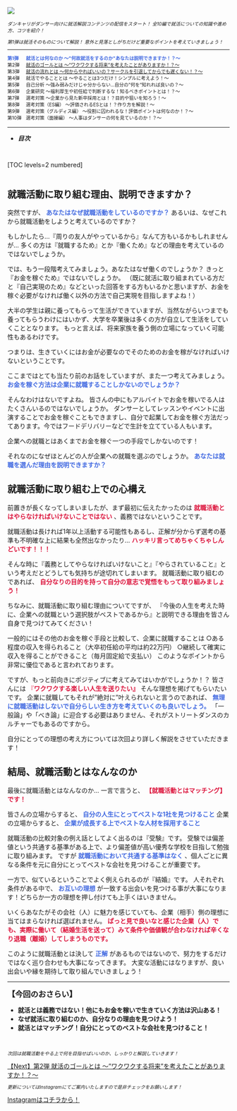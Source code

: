![](/img/news/131/1.png)

<div style="font-size: 75%;">

*ダンキャリがダンサー向けに就活解説コンテンツの配信をスタート！*
*全10編で就活についての知識や進め方、コツを紹介！*

*第1弾は就活そのものについて解説！*
*意外と見落としがちだけど重要なポイントを考えていきましょう！*

***

<div style="display:grid;grid-template-columns:4em 1fr;">

<div style="font-weight:bold;">
<span style="color: RoyalBlue;">第1弾</span>
</div>

<div style="font-weight:bold;">
<span style="color: RoyalBlue;">就活とは何なのか 〜"何故就活をするのか"あなたは説明できますか！？〜</span>
</div>

<div>第2弾</div>

<span style="color: RoyalBlue;">
<div>
<a href="/news/141" target="_blank">就活のゴールとは 〜”ワクワクする将来”を考えたことがありますか！？〜</a>
</div>
</span>

<div>第3弾</div>

<span style="color: RoyalBlue;">
<div>
<a href="/news/151" target="_blank">就活の流れとは 〜何からやればいいの？サークルを引退してからでも遅くない！？〜</a>
</div>
</span>

<div>第4弾</div>

<div>就活でやることとは 〜やることは3つだけ！シンプルに考えよう！〜</div>

<div>第5弾</div>

<div>自己分析 〜強み弱みだけじゃ分からない...自分の”何を”知れれば良いの？〜</div>

<div>第6弾</div>

<div>企業研究 〜福利厚生や初任給で判断するな！知るべきポイントとは！？〜</div>

<div>第7弾</div>

<div>選考対策 〜企業から見た新卒採用とは！？目的や狙いを知ろう！〜</div>

<div>第8弾</div>

<div>選考対策（ES編） 〜評価されるESとは！？作り方を解説！〜</div>

<div>第9弾</div>

<div>選考対策（グルディス編） 〜役割に囚われるな！評価ポイントは何なのか！？〜</div>

<div>第10弾</div>

<div>選考対策（面接編） 〜人事はダンサーの何を見ているのか！？〜</div>

</div>

</div>

***


- **_目次_**

<div style="margin: 3em 0;">

[TOC levels=2 numbered]

</div>


## 就職活動に取り組む理由、説明できますか？

突然ですが、 <span style="color: RoyalBlue; ">**あなたはなぜ就職活動をしているのですか？**</span>
あるいは、なぜこれから就職活動をしようと考えているのですか？

もしかしたら...『周りの友人がやっているから』なんて方もいるかもしれませんが...
多くの方は『就職するため』とか『働くため』などの理由を考えているのではないでしょうか。

では、もう一段階考えてみましょう。あなたはなぜ働くのでしょうか？
きっと『お金を稼ぐため』ではないでしょうか。
（既に就活に取り組まれている方だと『自己実現のため』などといった回答をする方もいるかと思いますが、お金を稼ぐ必要がなければ働く以外の方法で自己実現を目指しますよね！）

大半の学生は親に養ってもらって生活ができていますが、当然ながらいつまでも養ってもらうわけにはいかず、大学を卒業後は多くの方が自立して生活をしていくこととなります。
もっと言えば、将来家族を養う側の立場になっていく可能性もあるわけです。

つまりは、生きていくにはお金が必要なのでそのためのお金を稼がなければいけないということです。

ここまではとても当たり前のお話をしていますが、また一つ考えてみましょう。
<span style="color: RoyalBlue; ">**お金を稼ぐ方法は企業に就職することしかないのでしょうか？**</span>

そんなわけはないですよね。
皆さんの中にもアルバイトでお金を稼いでる人はたくさんいるのではないでしょうか。
ダンサーとしてレッスンやイベントに出演することでお金を稼ぐこともできますし、自分で起業してお金を稼ぐ方法だってあります。今ではフードデリバリーなどで生計を立てている人もいます。

企業への就職とはあくまでお金を稼ぐ一つの手段でしかないのです！

それなのになぜほとんどの人が企業への就職を選ぶのでしょうか。
<span style="color: RoyalBlue; ">**あなたは就職を選んだ理由を説明できますか？**</span>
<br>

## 就職活動に取り組む上での心構え

前置きが長くなってしまいましたが、まず最初に伝えたかったのは **<span style="color: Crimson; ">就職活動とはやらなければいけないことではない</span>** 、義務ではないということです。

就職活動は長ければ1年以上活動する可能性もあるし、正解が分からず選考の基準も不明確な上に結果も全然出なかったり...
<span style="color: Crimson; ">**ハッキリ言ってめちゃくちゃしんどいです！！！**</span>

そんな時に『義務としてやらなければいけないこと』『やらされていること』という考えだとどうしても気持ちが途切れてしまいます。
就職活動に取り組むのであれば、 **<span style="color: Crimson; ">自分なりの目的を持って自分の意志で覚悟をもって取り組みましょう！</span>**


ちなみに、就職活動に取り組む理由についてですが、
『今後の人生を考えた時に、企業への就職という選択肢がベストであるから』と説明できる理由を皆さん自身で見つけてみてください！

一般的にはその他のお金を稼ぐ手段と比較して、企業に就職することは
○ある程度の収入を得られること（大卒初任給の平均は約22万円）
○継続して確実に収入を得ることができること（毎月固定給で支払い）
このようなポイントから非常に優位であると言われております。

ですが、もっと前向きにポジティブに考えてみてはいかがでしょうか！？
皆さんには <span style="color: Crimson; ">『**ワクワクする楽しい人生を送りたい』**</span> そんな理想を掲げてもらいたいです。
企業に就職してもそれが”絶対に”叶えられないと言うのであれば、 <span style="color: RoyalBlue; ">**無理に就職活動はしないで自分らしい生き方を考えていくのも良いでしょう。**</span>
「一般論」や「べき論」に迎合する必要はありません、それがストリートダンスのカルチャーでもあるのですから。

自分にとっての理想の考え方については次回より詳しく解説をさせていただきます！
<br>

## 結局、就職活動とはなんなのか

最後に就職活動とはなんなのか...
一言で言うと、 **<span style="color: Crimson; ">【就職活動とはマッチング】です！</span>**

皆さんの立場からすると、 <span style="color: RoyalBlue; ">**自分の人生にとってベストな1社を見つけること**</span>
企業の立場からすると、 <span style="color: RoyalBlue; ">**企業が成長する上でベストな人材を採用すること**</span>

就職活動の比較対象の例え話としてよく出るのは『受験』です。
受験では偏差値という共通する基準がある上で、より偏差値が高い優秀な学校を目指して勉強に取り組みます。
ですが <span style="color: RoyalBlue; ">**就職活動において共通する基準はなく**</span> 、個人ごとに異なる条件を元に自分にとってベストな会社を見つけることが重要です。

一方で、似ているということでよく例えられるのが『結婚』です。
人それぞれ条件がある中で、 <span style="color: RoyalBlue; ">**お互いの理想**</span> が一致する出会いを見つける事が大事になります！どちらか一方の理想を押し付けても上手くはいきません。

いくらあなたがその会社（人）に魅力を感じていても、企業（相手）側の理想に当てはまらなければ選ばれません。
<span style="color: Crimson; ">**ぱっと見で良いなと感じた企業（人）でも、実際に働いて（結婚生活を送って）みて条件や価値観が合わなければ辛くなり退職（離婚）してしまうものです。**</span>


このように就職活動とは決して <span style="color: RoyalBlue; ">**正解**</span> があるものではないので、努力をするだけではなく巡り合わせも大事になってきます。
大変な活動にはなりますが、良い出会いや縁を期待して取り組んでいきましょう！
<br>

***


**<div style="font-size: 125%;">【今回のおさらい】</div>**

- **就活とは義務ではない！他にもお金を稼いで生きていく方法は沢山ある！**
- **なぜ就活に取り組むのか、自分なりの理由を見つけよう！**
- **就活とはマッチング！自分にとってのベストな会社を見つけること！**

<br>

<div style="font-size: 75%;">

*次回は就職活動をやる上で何を目指せばいいのか、しっかりと解説していきます！*

</div>

<a href="/news/141" target=”_blank” class="button button--accent bottom-sticky-button">
<span class="button__text">【Next】第2弾 就活のゴールとは 〜”ワクワクする将来”を考えたことがありますか！？〜</span><i class="button__icon fas fa-arrow-right"></i>
</a>


<div style="font-size: 75%;">

*更新についてはInstagramにてご案内いたしますので是非チェックをお願いします！*

</div>

<a href="https://instagram.com/dancerscareer?igshid=YmMyMTA2M2Y=" target="_blank" class="button button--accent">
<span class="button__text">Instagramはコチラから！</span><i class="button__icon fas fa-arrow-right"></i>
</a>
